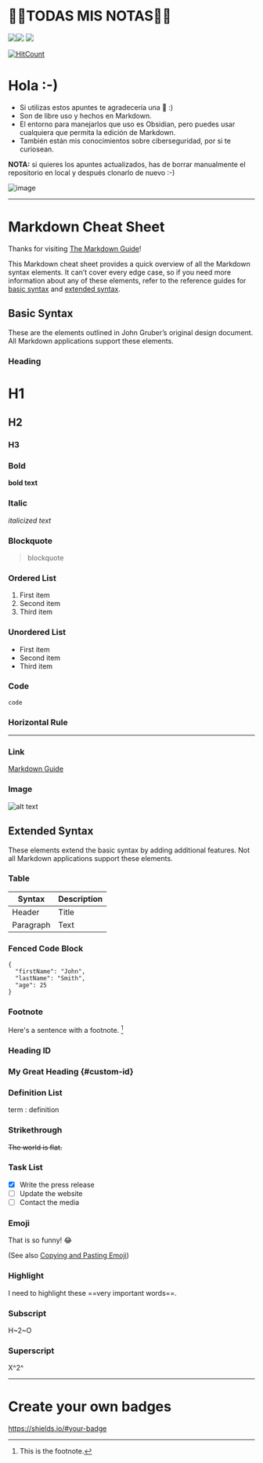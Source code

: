 # 💚💜TODAS MIS NOTAS💚💜
![](https://img.shields.io/badge/Markdown-000000?style=for-the-badge&logo=markdown&logoColor=white)![](`https://img.shields.io/badge/Markdown-000000?style=for-the-badge&logo=markdown&logoColor=white`) ![](https://img.shields.io/badge/Made%20with-Obsidian-blueviolet)

  [![HitCount](https://hits.dwyl.com/gitblanc/Obsidian-Notes.svg?style=flat-square)](http://hits.dwyl.com/gitblanc/Obsidian-Notes)

# Hola :-)
- Si utilizas estos apuntes te agradecería una 🌟 :)
- Son de libre uso y hechos en Markdown.
- El entorno para manejarlos que uso es Obsidian, pero puedes usar cualquiera que permita la edición de Markdown.
- También están mis conocimientos sobre ciberseguridad, por si te curiosean.

**NOTA:** si quieres los apuntes actualizados, has de borrar manualmente el repositorio en local y después clonarlo de nuevo :-)

![image](https://user-images.githubusercontent.com/87705461/159601672-3430cfc7-3334-4fd7-97bc-9a62c5f76c05.png)

---
# Markdown Cheat Sheet

Thanks for visiting [The Markdown Guide](https://www.markdownguide.org)!

This Markdown cheat sheet provides a quick overview of all the Markdown syntax elements. It can’t cover every edge case, so if you need more information about any of these elements, refer to the reference guides for [basic syntax](https://www.markdownguide.org/basic-syntax) and [extended syntax](https://www.markdownguide.org/extended-syntax).

## Basic Syntax

These are the elements outlined in John Gruber’s original design document. All Markdown applications support these elements.

### Heading

# H1
## H2
### H3

### Bold

**bold text**

### Italic

*italicized text*

### Blockquote

> blockquote

### Ordered List

1. First item
2. Second item
3. Third item

### Unordered List

- First item
- Second item
- Third item

### Code

`code`

### Horizontal Rule

---

### Link

[Markdown Guide](https://www.markdownguide.org)

### Image

![alt text](https://www.markdownguide.org/assets/images/tux.png)

## Extended Syntax

These elements extend the basic syntax by adding additional features. Not all Markdown applications support these elements.

### Table

| Syntax | Description |
| ----------- | ----------- |
| Header | Title |
| Paragraph | Text |

### Fenced Code Block

```
{
  "firstName": "John",
  "lastName": "Smith",
  "age": 25
}
```

### Footnote

Here's a sentence with a footnote. [^1]

[^1]: This is the footnote.

### Heading ID

### My Great Heading {#custom-id}

### Definition List

term
: definition

### Strikethrough

~~The world is flat.~~

### Task List

- [x] Write the press release
- [ ] Update the website
- [ ] Contact the media

### Emoji

That is so funny! :joy:

(See also [Copying and Pasting Emoji](https://www.markdownguide.org/extended-syntax/#copying-and-pasting-emoji))

### Highlight

I need to highlight these ==very important words==.

### Subscript

H~2~O

### Superscript

X^2^

---
# Create your own badges
https://shields.io/#your-badge
